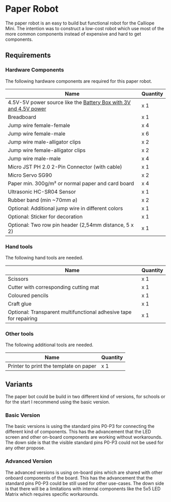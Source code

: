 # Paper Robot

The paper robot is an easy to build but functional robot for the Calliope Mini.
The intention was to construct a low-cost robot which use most of the more common components instead of expensive and hard to get components.

## Requirements

### Hardware Components

The following hardware components are required for this paper robot.

| Name                                                                                         | Quantity |
| -------------------------------------------------------------------------------------------- | -------- |
| 4.5V-5V power source like the [Battery Box with 3V and 4.5V power](../battery_box/README.md) | x 1      |
| Breadboard                                                                                   | x 1      |
| Jump wire female-female                                                                      | x 4      |
| Jump wire female-male                                                                        | x 6      |
| Jump wire male-alligator clips                                                               | x 2      |
| Jump wire female-alligator clips                                                             | x 2      |
| Jump wire male-male                                                                          | x 4      |
| Micro JST PH 2.0 2-Pin Connector (with cable)                                                | x 1      |
| Micro Servo SG90                                                                             | x 2      |
| Paper min. 300g/m² or normal paper and card board                                            | x 4      |
| Ultrasonic HC-SR04 Sensor                                                                    | x 1      |
| Rubber band (min ~70mm ⌀)                                                                    | x 2      |
| Optional: Additional jump wire in different colors                                           | x 1      |
| Optional: Sticker for decoration                                                             | x 1      |
| Optional: Two row pin header (2,54mm distance, 5 x 2)                                        | x 1      |

### Hand tools

The following hand tools are needed.

| Name                                                              | Quantity |
| ----------------------------------------------------------------- | -------- |
| Scissors                                                          | x 1      |
| Cutter with corresponding cutting mat                             | x 1      |
| Coloured pencils                                                  | x 1      |
| Craft glue                                                        | x 1      |
| Optional: Transparent multifunctional adhesive tape for repairing | x 1      |

### Other tools

The following additional tools are needed.

| Name                                   | Quantity |
| -------------------------------------- | -------- |
| Printer to print the template on paper | x 1      |

## Variants

The paper bot could be build in two different kind of versions, for schools or for the start I recommend using the basic version.

### Basic Version

The basic versions is using the standard pins P0-P3 for connecting the different kind of components.
This has the advancement that the LED screen and other on-board components are working without workarounds.
The down side is that the visible standard pins P0-P3 could not be used for any other propose.

### Advanced Version

The advanced versions is using on-board pins which are shared with other onboard components of the board.
This has the advancement that the standard pins P0-P3 could be still used for other use-cases.
The down side is that there will be a limitations with internal components like the 5x5 LED Matrix which requires specific workarounds.

